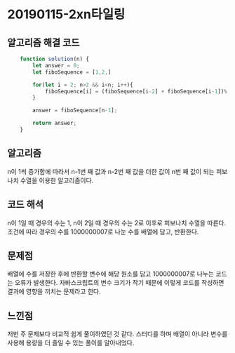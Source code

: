 # 20190115-2xn타일링

## 알고리즘 해결 코드
```javascript
    function solution(n) {
        let answer = 0;
        let fiboSequence = [1,2,]

        for(let i = 2; n>2 && i<n; i++){
            fiboSequence[i] = (fiboSequence[i-2] + fiboSequence[i-1])% 1000000007;
        }

        answer = fiboSequence[n-1];

        return answer;
    }
```

## 알고리즘
n이 1씩 증가함에 따라서 n-1번 째 값과 n-2번 째 값을 더한 값이 n번 째 값이 되는 피보나치 수열을 이용한 알고리즘이다. 

## 코드 해석
n이 1일 때 경우의 수는 1, n이 2일 때 경우의 수는 2로 이후로 피보나치 수열을 따른다. 조건에 따라 경우의 수를 1000000007로 나눈 수를 배열에 담고, 반환한다. 

## 문제점
배열에 수를 저장한 후에 반환할 변수에 해당 원소를 담고 1000000007로 나누는 코드는 오류가 발생한다. 자바스크립트의 변수 크기가 작기 때문에 이렇게 코드를 작성하면 결과에 영향을 끼치는 문제라고 한다.

## 느낀점
저번 주 문제보다 비교적 쉽게 풀이하였던 것 같다. 스터디를 하며 배열이 아니라 변수를 사용해 용량을 더 줄일 수 있는 풀이를 알아내었다.
